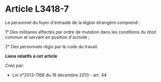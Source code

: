 # Article L3418-7

Le personnel du foyer d'entraide de la légion étrangère comprend : 

1° Des militaires affectés par ordre de mutation dans les conditions du droit commun et servant en position d'activité ; 

2° Des personnels régis par le code du travail.

**Liens relatifs à cet article**

_Créé par_:

  - Loi n°2013-1168 du 18 décembre 2013 - art. 44
